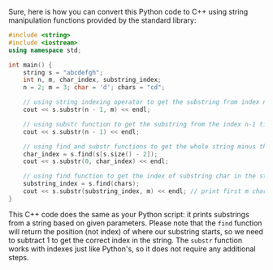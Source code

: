 Sure, here is how you can convert this Python code to C++ using string manipulation functions provided by the standard library:

```c++
#include <string>
#include <iostream>
using namespace std;

int main() {
    string s = "abcdefgh";
    int n, m, char_index, substring_index;
    n = 2; m = 3; char = 'd'; chars = "cd";

    // using string indexing operator to get the substring from index n-1 to n+m-1
    cout << s.substr(n - 1, m) << endl;

    // using substr function to get the substring from the index n-1 till the end of the string
    cout << s.substr(n - 1) << endl;

    // using find and substr functions to get the whole string minus the last character
    char_index = s.find(s[s.size() - 2]);
    cout << s.substr(0, char_index) << endl;

    // using find function to get the index of substring char in the string
    substring_index = s.find(chars);
    cout << s.substr(substring_index, m) << endl; // print first m characters of the substring 
}
```
This C++ code does the same as your Python script: it prints substrings from a string based on given parameters.
Please note that the `find` function will return the position (not index) of where our substring starts, so we need to subtract 1 to get the correct index in the string. The `substr` function works with indexes just like Python's, so it does not require any additional steps.
